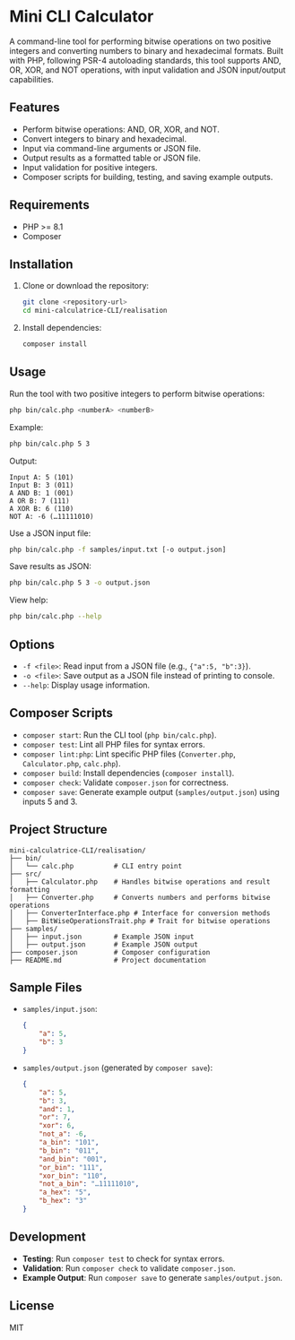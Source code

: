 # Mini CLI Calculator

A command-line tool for performing bitwise operations on two positive integers and converting numbers to binary and hexadecimal formats. Built with PHP, following PSR-4 autoloading standards, this tool supports AND, OR, XOR, and NOT operations, with input validation and JSON input/output capabilities.

## Features

- Perform bitwise operations: AND, OR, XOR, and NOT.
- Convert integers to binary and hexadecimal.
- Input via command-line arguments or JSON file.
- Output results as a formatted table or JSON file.
- Input validation for positive integers.
- Composer scripts for building, testing, and saving example outputs.

## Requirements

- PHP >= 8.1
- Composer

## Installation

1. Clone or download the repository:
   ```bash
   git clone <repository-url>
   cd mini-calculatrice-CLI/realisation
   ```
2. Install dependencies:
   ```bash
   composer install
   ```

## Usage

Run the tool with two positive integers to perform bitwise operations:

```bash
php bin/calc.php <numberA> <numberB>
```

Example:

```bash
php bin/calc.php 5 3
```

Output:

```
Input A: 5 (101)
Input B: 3 (011)
A AND B: 1 (001)
A OR B: 7 (111)
A XOR B: 6 (110)
NOT A: -6 (…11111010)
```

Use a JSON input file:

```bash
php bin/calc.php -f samples/input.txt [-o output.json]
```

Save results as JSON:

```bash
php bin/calc.php 5 3 -o output.json
```
View help:

```bash
php bin/calc.php --help
```

## Options

- `-f <file>`: Read input from a JSON file (e.g., `{"a":5, "b":3}`).
- `-o <file>`: Save output as a JSON file instead of printing to console.
- `--help`: Display usage information.

## Composer Scripts

- `composer start`: Run the CLI tool (`php bin/calc.php`).
- `composer test`: Lint all PHP files for syntax errors.
- `composer lint:php`: Lint specific PHP files (`Converter.php`, `Calculator.php`, `calc.php`).
- `composer build`: Install dependencies (`composer install`).
- `composer check`: Validate `composer.json` for correctness.
- `composer save`: Generate example output (`samples/output.json`) using inputs 5 and 3.

## Project Structure

```
mini-calculatrice-CLI/realisation/
├── bin/
│   └── calc.php          # CLI entry point
├── src/
│   ├── Calculator.php    # Handles bitwise operations and result formatting
│   ├── Converter.php     # Converts numbers and performs bitwise operations
│   ├── ConverterInterface.php # Interface for conversion methods
│   ├── BitWiseOperationsTrait.php # Trait for bitwise operations
├── samples/
│   ├── input.json        # Example JSON input
│   ├── output.json       # Example JSON output
├── composer.json         # Composer configuration
├── README.md             # Project documentation
```

## Sample Files

- `samples/input.json`:
  ```json
  {
      "a": 5,
      "b": 3
  }
  ```

- `samples/output.json` (generated by `composer save`):
  ```json
  {
      "a": 5,
      "b": 3,
      "and": 1,
      "or": 7,
      "xor": 6,
      "not_a": -6,
      "a_bin": "101",
      "b_bin": "011",
      "and_bin": "001",
      "or_bin": "111",
      "xor_bin": "110",
      "not_a_bin": "…11111010",
      "a_hex": "5",
      "b_hex": "3"
  }
  ```

## Development

- **Testing**: Run `composer test` to check for syntax errors.
- **Validation**: Run `composer check` to validate `composer.json`.
- **Example Output**: Run `composer save` to generate `samples/output.json`.

## License

MIT
